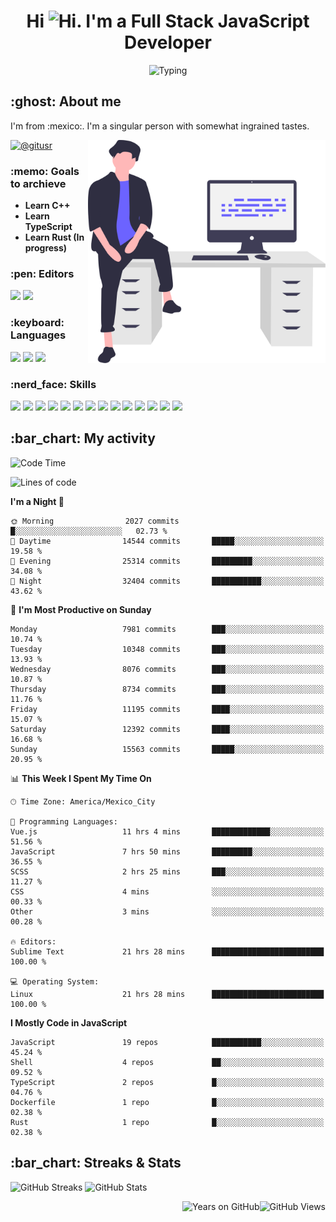 <h1 align="center">Hi <img src="https://emojis.slackmojis.com/emojis/images/1579216111/7550/pikachu_wave.gif?1579216111" alt="Hi" width="28" />. I'm a Full Stack JavaScript Developer</h1>

<p align="center">  <picture><img src="https://readme-typing-svg.herokuapp.com?color=0389FF&amp;center=true&amp;lines=I+%E2%9D%A4%EF%B8%8F+JavaScript;I+%E2%9D%A4%EF%B8%8F+Anime;I+%E2%9D%A4%EF%B8%8F+Nature" alt="Typing" /></picture>
</p>

<h2>:ghost: About me</h2>

<p>I'm from :mexico:. I'm a singular person with somewhat ingrained tastes.</p>

<picture><img src="https://github.com/hypernova7/hypernova7/raw/main/static/images/undraw_feeling_proud_qne1.svg" align="right" alt="Hero Image" width="380" /></picture>

<p>    <a href="https://t.me/gitusr"><picture><img src="https://genx.vercel.app/api/icon/telegram" alt="@gitusr" /></picture></a>
</p>

<h3>:memo: Goals to archieve</h3>

<ul>
    <li><strong>Learn C++</strong></li>
    <li><strong>Learn TypeScript</strong></li>
    <li><strong>Learn Rust (In progress)</strong></li>
</ul>

<h3>:pen: Editors</h3>

<p>    <picture><img src="https://genx.vercel.app/api/icon/sublimetext" /></picture>
    <picture><img src="https://genx.vercel.app/api/icon/neovim" /></picture>
</p>

<h3>:keyboard: Languages</h3>

<p>    <picture><img src="https://genx.vercel.app/api/icon/javascript" /></picture>
    <picture><img src="https://genx.vercel.app/api/icon/rust" /></picture>
    <picture><img src="https://genx.vercel.app/api/icon/php" /></picture>
</p>

<h3>:nerd_face: Skills</h3>

<p>    <picture><img src="https://genx.vercel.app/api/icon/git" /></picture>
    <picture><img src="https://genx.vercel.app/api/icon/docker" /></picture>
    <picture><img src="https://genx.vercel.app/api/icon/heroku" /></picture>
    <picture><img src="https://genx.vercel.app/api/icon/firebase" /></picture>
    <picture><img src="https://genx.vercel.app/api/icon/sentry" /></picture>
    <picture><img src="https://genx.vercel.app/api/icon/node.js" /></picture>
    <picture><img src="https://genx.vercel.app/api/icon/pnpm" /></picture>
    <picture><img src="https://genx.vercel.app/api/icon/yarn" /></picture>
    <picture><img src="https://genx.vercel.app/api/icon/vue.js" /></picture>
    <picture><img src="https://genx.vercel.app/api/icon/nuxt.js" /></picture>
    <picture><img src="https://genx.vercel.app/api/icon/react" /></picture>
    <picture><img src="https://genx.vercel.app/api/icon/next.js" /></picture>
    <picture><img src="https://genx.vercel.app/api/icon/tailwindcss" /></picture>
    <picture><img src="https://genx.vercel.app/api/icon/webpack" /></picture>
</p>

<h2>:bar_chart: My activity</h2>

<!--START_SECTION:waka-->
![Code Time](http://img.shields.io/badge/Code%20Time-2%2C756%20hrs%2028%20mins-blue)

![Lines of code](https://img.shields.io/badge/From%20Hello%20World%20I%27ve%20Written-5.7%20million%20lines%20of%20code-blue)

**I'm a Night 🦉** 

```text
🌞 Morning                2027 commits        █░░░░░░░░░░░░░░░░░░░░░░░░   02.73 % 
🌆 Daytime                14544 commits       █████░░░░░░░░░░░░░░░░░░░░   19.58 % 
🌃 Evening                25314 commits       █████████░░░░░░░░░░░░░░░░   34.08 % 
🌙 Night                  32404 commits       ███████████░░░░░░░░░░░░░░   43.62 % 
```
📅 **I'm Most Productive on Sunday** 

```text
Monday                   7981 commits        ███░░░░░░░░░░░░░░░░░░░░░░   10.74 % 
Tuesday                  10348 commits       ███░░░░░░░░░░░░░░░░░░░░░░   13.93 % 
Wednesday                8076 commits        ███░░░░░░░░░░░░░░░░░░░░░░   10.87 % 
Thursday                 8734 commits        ███░░░░░░░░░░░░░░░░░░░░░░   11.76 % 
Friday                   11195 commits       ████░░░░░░░░░░░░░░░░░░░░░   15.07 % 
Saturday                 12392 commits       ████░░░░░░░░░░░░░░░░░░░░░   16.68 % 
Sunday                   15563 commits       █████░░░░░░░░░░░░░░░░░░░░   20.95 % 
```


📊 **This Week I Spent My Time On** 

```text
🕑︎ Time Zone: America/Mexico_City

💬 Programming Languages: 
Vue.js                   11 hrs 4 mins       █████████████░░░░░░░░░░░░   51.56 % 
JavaScript               7 hrs 50 mins       █████████░░░░░░░░░░░░░░░░   36.55 % 
SCSS                     2 hrs 25 mins       ███░░░░░░░░░░░░░░░░░░░░░░   11.27 % 
CSS                      4 mins              ░░░░░░░░░░░░░░░░░░░░░░░░░   00.33 % 
Other                    3 mins              ░░░░░░░░░░░░░░░░░░░░░░░░░   00.28 % 

🔥 Editors: 
Sublime Text             21 hrs 28 mins      █████████████████████████   100.00 % 

💻 Operating System: 
Linux                    21 hrs 28 mins      █████████████████████████   100.00 % 
```

**I Mostly Code in JavaScript** 

```text
JavaScript               19 repos            ███████████░░░░░░░░░░░░░░   45.24 % 
Shell                    4 repos             ██░░░░░░░░░░░░░░░░░░░░░░░   09.52 % 
TypeScript               2 repos             █░░░░░░░░░░░░░░░░░░░░░░░░   04.76 % 
Dockerfile               1 repo              █░░░░░░░░░░░░░░░░░░░░░░░░   02.38 % 
Rust                     1 repo              █░░░░░░░░░░░░░░░░░░░░░░░░   02.38 % 
```




<!--END_SECTION:waka-->

<h2>:bar_chart: Streaks &amp; Stats</h2>

<p aling="center">  <picture><source media="(prefers-color-scheme: dark)" srcset="https://github-readme-streak-stats.herokuapp.com/?user=hypernova7&amp;hide_border=true&amp;boder_radius=0&amp;theme=nord"><img src="https://github-readme-streak-stats.herokuapp.com/?user=hypernova7&amp;hide_border=true&amp;boder_radius=0" alt="GitHub Streaks" width="49%" /></picture>
  <picture><source media="(prefers-color-scheme: dark)" srcset="https://gitcard.vercel.app/api?username=hypernova7&amp;show_icons=true&amp;hide_border=true&amp;boder_radius=0&amp;theme=nord"><img src="https://gitcard.vercel.app/api?username=hypernova7&amp;show_icons=true&amp;hide_border=true&amp;boder_radius=0" alt="GitHub Stats" width="49%" /></picture>
</p>

<picture><img src="https://genx.vercel.app/api/views/hypernova7" align="right" alt="GitHub Views" /></picture>
<picture><img src="https://badge.deta.dev/github/years/hypernova7" align="right" alt="Years on GitHub" /></picture>
